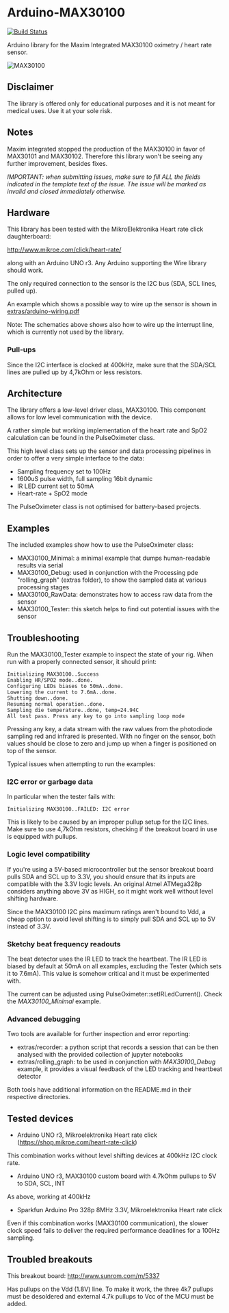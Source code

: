 # Arduino-MAX30100

[![Build Status](https://travis-ci.org/oxullo/Arduino-MAX30100.svg?branch=master)](https://travis-ci.org/oxullo/Arduino-MAX30100)

Arduino library for the Maxim Integrated MAX30100 oximetry / heart rate sensor.

![MAX30100](http://www.mouser.com/images/microsites/Maxim_MAX30100.jpg)

## Disclaimer

The library is offered only for educational purposes and it is not meant for medical uses.
Use it at your sole risk.

## Notes

Maxim integrated stopped the production of the MAX30100 in favor of MAX30101 and MAX30102.
Therefore this library won't be seeing any further improvement, besides fixes.

*IMPORTANT: when submitting issues, make sure to fill ALL the fields indicated in the template text of the issue. The issue will be marked as invalid and closed immediately otherwise.*

## Hardware

This library has been tested with the MikroElektronika Heart rate click daughterboard:

http://www.mikroe.com/click/heart-rate/

along with an Arduino UNO r3. Any Arduino supporting the Wire library should work.

The only required connection to the sensor is the I2C bus (SDA, SCL lines, pulled up).

An example which shows a possible way to wire up the sensor is shown in
[extras/arduino-wiring.pdf](extras/arduino-wiring.pdf)

Note: The schematics above shows also how to wire up the interrupt line, which is
currently not used by the library.

### Pull-ups

Since the I2C interface is clocked at 400kHz, make sure that the SDA/SCL lines are pulled
up by 4,7kOhm or less resistors.

## Architecture

The library offers a low-level driver class, MAX30100.
This component allows for low level communication with the device.

A rather simple but working implementation of the heart rate and SpO2 calculation
can be found in the PulseOximeter class.

This high level class sets up the sensor and data processing pipelines in order to
offer a very simple interface to the data:

 * Sampling frequency set to 100Hz
 * 1600uS pulse width, full sampling 16bit dynamic
 * IR LED current set to 50mA
 * Heart-rate + SpO2 mode

The PulseOximeter class is not optimised for battery-based projects.

## Examples

The included examples show how to use the PulseOximeter class:

 * MAX30100_Minimal: a minimal example that dumps human-readable results via serial
 * MAX30100_Debug: used in conjunction with the Processing pde "rolling_graph" (extras folder), to show the sampled data at various processing stages
 * MAX30100_RawData: demonstrates how to access raw data from the sensor
 * MAX30100_Tester: this sketch helps to find out potential issues with the sensor

## Troubleshooting

Run the MAX30100_Tester example to inspect the state of your rig.
When run with a properly connected sensor, it should print:

```
Initializing MAX30100..Success
Enabling HR/SPO2 mode..done.
Configuring LEDs biases to 50mA..done.
Lowering the current to 7.6mA..done.
Shutting down..done.
Resuming normal operation..done.
Sampling die temperature..done, temp=24.94C
All test pass. Press any key to go into sampling loop mode
```

Pressing any key, a data stream with the raw values from the photodiode sampling red
and infrared is presented.
With no finger on the sensor, both values should be close to zero and jump up when
a finger is positioned on top of the sensor.


Typical issues when attempting to run the examples:

### I2C error or garbage data

In particular when the tester fails with:

```
Initializing MAX30100..FAILED: I2C error
```

This is likely to be caused by an improper pullup setup for the I2C lines.
Make sure to use 4,7kOhm resistors, checking if the breakout board in use is equipped
with pullups.

### Logic level compatibility

If you're using a 5V-based microcontroller but the sensor breakout board pulls SDA and SCL up
to 3.3V, you should ensure that its inputs are compatible with the 3.3V logic levels.
An original Atmel ATMega328p considers anything above 3V as HIGH, so it might work well without
level shifting hardware.

Since the MAX30100 I2C pins maximum ratings aren't bound to Vdd, a cheap option to avoid
level shifting is to simply pull SDA and SCL up to 5V instead of 3.3V.

### Sketchy beat frequency readouts

The beat detector uses the IR LED to track the heartbeat. The IR LED is biased
by default at 50mA on all examples, excluding the Tester (which sets it to 7.6mA).
This value is somehow critical and it must be experimented with.

The current can be adjusted using PulseOximeter::setIRLedCurrent().
Check the _MAX30100_Minimal_ example.

### Advanced debugging

Two tools are available for further inspection and error reporting:

* extras/recorder: a python script that records a session that can be then analysed with the provided collection of jupyter notebooks
* extras/rolling_graph: to be used in conjunction with _MAX30100_Debug_ example, it provides a visual feedback of the LED tracking and heartbeat detector

Both tools have additional information on the README.md in their respective directories.

## Tested devices

* Arduino UNO r3, Mikroelektronika Heart rate click (https://shop.mikroe.com/heart-rate-click)

This combination works without level shifting devices at 400kHz I2C clock rate.

* Arduino UNO r3, MAX30100 custom board with 4.7kOhm pullups to 5V to SDA, SCL, INT

As above, working at 400kHz

* Sparkfun Arduino Pro 328p 8MHz 3.3V, Mikroelektronika Heart rate click

Even if this combination works (MAX30100 communication), the slower clock speed fails to deliver
the required performance deadlines for a 100Hz sampling.

## Troubled breakouts

This breakout board: http://www.sunrom.com/m/5337

Has pullups on the Vdd (1.8V) line. To make it work, the three 4k7 pullups must be
desoldered and external 4.7k pullups to Vcc of the MCU must be added.
